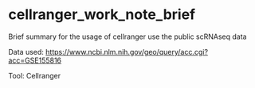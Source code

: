 # cellranger_work_note_brief
Brief summary for the usage of cellranger use the public scRNAseq data


Data used:
https://www.ncbi.nlm.nih.gov/geo/query/acc.cgi?acc=GSE155816

Tool:
Cellranger 



